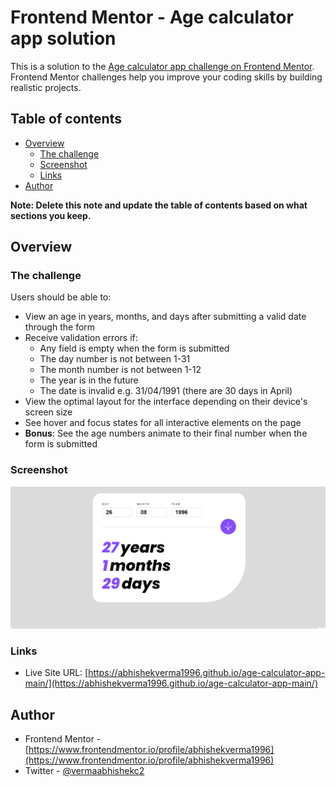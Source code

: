 # Frontend Mentor - Age calculator app solution

This is a solution to the [Age calculator app challenge on Frontend Mentor](https://www.frontendmentor.io/solutions/agecalculatorappmain-apXMjr_o4R). Frontend Mentor challenges help you improve your coding skills by building realistic projects. 

## Table of contents

- [Overview](#overview)
  - [The challenge](#the-challenge)
  - [Screenshot](#screenshot)
  - [Links](#links)
- [Author](#author)

**Note: Delete this note and update the table of contents based on what sections you keep.**

## Overview

### The challenge

Users should be able to:

- View an age in years, months, and days after submitting a valid date through the form
- Receive validation errors if:
  - Any field is empty when the form is submitted
  - The day number is not between 1-31
  - The month number is not between 1-12
  - The year is in the future
  - The date is invalid e.g. 31/04/1991 (there are 30 days in April)
- View the optimal layout for the interface depending on their device's screen size
- See hover and focus states for all interactive elements on the page
- **Bonus**: See the age numbers animate to their final number when the form is submitted

### Screenshot

![](https://github.com/abhishekverma1996/age-calculator-app-main/blob/main/screenshot.png)


### Links

- Live Site URL: [https://abhishekverma1996.github.io/age-calculator-app-main/](https://abhishekverma1996.github.io/age-calculator-app-main/)

## Author

- Frontend Mentor - [https://www.frontendmentor.io/profile/abhishekverma1996](https://www.frontendmentor.io/profile/abhishekverma1996)
- Twitter - [@vermaabhishekc2](https://twitter.com/vermaabhishekc2)

